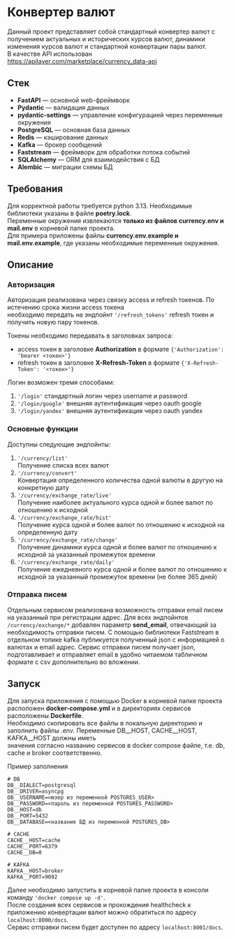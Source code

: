 # Конвертер валют
Данный проект представляет собой стандартный конвертер валют с получением актуальных и исторических курсов валют, динамики изменения курсов валют и стандартной конвертации пары валют.\
В качестве API использован https://apilayer.com/marketplace/currency_data-api
## Стек
- **FastAPI** — основной web-фреймворк
- **Pydantic** — валидация данных
- **pydantic-settings** — управление конфигурацией через переменные окружения
- **PostgreSQL** — основная база данных
- **Redis** — кэширование данных
- **Kafka** — брокер сообщений
- **Faststream** — фреймворк для обработки потока событий
- **SQLAlchemy** — ORM для взаимодействия с БД
- **Alembic** — миграции схемы БД
## Требования
Для корректной работы требуется python 3.13. Необходимые библиотеки указаны в файле **poetry.lock**.\
Переменные окружения извлекаются **только из файлов currency.env и mail.env** в корневой папке проекта.\
Для примера приложены файлы **currency.env.example и mail.env.example**, где указаны необходимые переменные окружения.
## Описание
### Авторизация
Авторизация реализована через связку access и refresh токенов. По истечению срока жизни access токена\
необходимо передать на эндпойнт `'/refresh_tokens'` refresh токен и получить новую пару токенов.

Токены необходимо передавать в заголовках запроса:
- access токен в заголовке **Authorization** в формате `{'Authorization': 'bearer <токен>'}`
- refresh токен в заголовке **X-Refresh-Token** в формате `{'X-Refresh-Token': '<токен>'}`

Логин возможен тремя способами:
1. `'/login'` стандартный логин через username и password
2. `'/login/google'` внешняя аутентификация через oauth google
3. `'/login/yandex'` внешняя аутентификация через oauth yandex
### Основные функции
Доступны следующие эндпойнты:
1. `'/currency/list'`\
   Получение списка всех валют
2. `'/currency/convert'`\
   Конвертация определенного количества одной валюты в другую на конкретную дату
3. `'/currency/exchange_rate/live'`\
   Получение наиболее актуального курса одной и более валют по отношению к исходной
4. `'/currency/exchange_rate/hist'`\
   Получение курса одной и более валют по отношению к исходной на определенную дату
5. `'/currency/exchange_rate/change'`\
   Получение динамики курса одной и более валют по отношению к исходной за указанный промежуток времени
6. `'/currency/exchange_rate/daily'`\
    Получение ежедневного курса одной и более валют по отношению к исходной за указанный промежуток времени (не более 365 дней)
### Отправка писем
Отдельным сервисом реализована возможность отправки email писем на указанный при регистрации адрес. Для всех эндпойнтов
`/currency/exchange/*` добавлен параметр **send_email**, отвечающий за необходимость отправки писем. С помощью библиотеки
Faststream в отдельном топике kafka публикуется полученный json с информацией о валютах и email адрес. Сервис отправки писем
получает json, подготавливает и отправляет email в удобно читаемом табличном формате с csv дополнительно во вложении.

## Запуск

Для запуска приложения с помощью Docker в корневой папке проекта расположен **docker-compose.yml** и в директориях сервисов расположены **Dockerfile**.\
Необходимо скопировать все файлы в локальную директорию и заполнить файлы .env. Переменные DB__HOST, CACHE__HOST, KAFKA__HOST должны иметь\
значения согласно названию сервисов в docker compose файле, т.е. db, cache и broker соответственно.

Пример заполнения
```
# DB
DB__DIALECT=postgresql
DB__DRIVER=asyncpg
DB__USERNAME=<юзер из переменной POSTGRES_USER>
DB__PASSWORD=<пароль из переменной POSTGRES_PASSWORD>
DB__HOST=db
DB__PORT=5432
DB__DATABASE=<название БД из переменной POSTGRES_DB>

# CACHE
CACHE__HOST=cache
CACHE__PORT=6379
CACHE__DB=0

# KAFKA
KAFKA__HOST=broker
KAFKA__PORT=9092
```
Далее необходимо запустить в корневой папке проекта в консоли команду `'docker compose up -d'`.\
После создания всех сервисов и прохождения healthcheck к приложению конвертации валют можно обратиться по адресу `localhost:8000/docs`.\
Сервис отправки писем будет доступен по адресу `localhost:8001/docs`.

